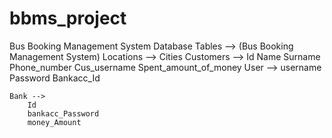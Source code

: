 # bbms_project
Bus Booking Management System Database
Tables --> (Bus Booking Management System)
	Locations -->
		Cities
	Customers -->
		Id
		Name
		Surname
		Phone_number
		Cus_username
		Spent_amount_of_money
	User -->
		username
		Password
		Bankacc_Id
		
	Bank -->
		Id
		bankacc_Password
		money_Amount
		
	
